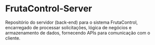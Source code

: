 # FrutaControl-Server
Repositório do servidor (back-end) para o sistema FrutaControl, encarregado de processar solicitações, lógica de negócios e armazenamento de dados, fornecendo APIs para comunicação com o cliente.
